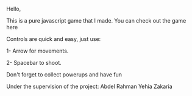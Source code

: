 Hello,

This is a pure javascript game that I made. You can check out the game here

Controls are quick and easy, just use:

1- Arrow for movements.

2- Spacebar to shoot.

Don't forget to collect powerups and have fun

Under the supervision of the project: Abdel Rahman Yehia Zakaria
